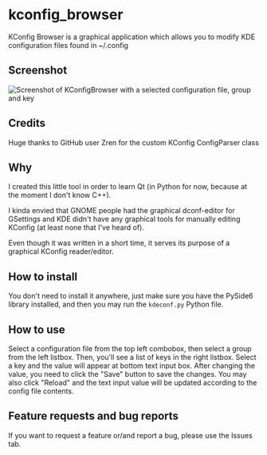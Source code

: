# kconfig_browser
KConfig Browser is a graphical application which allows you to modify KDE configuration files found in ~/.config

## Screenshot
![Screenshot of KConfigBrowser with a selected configuration file, group and key][1]

## Credits
Huge thanks to GitHub user Zren for the custom KConfig ConfigParser class

## Why
I created this little tool in order to learn Qt (in Python for now, because at the moment I don't know C++).

I kinda envied that GNOME people had the graphical dconf-editor for GSettings and KDE didn't have any graphical 
tools for manually editing KConfig (at least none that I've heard of).

Even though it was written in a short time, it serves its purpose of a graphical KConfig reader/editor.


## How to install
You don't need to install it anywhere, just make sure you have the PySide6 library installed, 
and then you may run the `kdeconf.py` Python file.


## How to use
Select a configuration file from the top left combobox, then select a group from the left listbox. 
Then, you'll see a list of keys in the right listbox. Select a key and the value will appear at bottom text input box. 
After changing the value, you need to click the "Save" button to save the changes. You may also click "Reload" and 
the text input value will be updated according to the config file contents.


## Feature requests and bug reports
If you want to request a feature or/and report a bug, please use the Issues tab.


[1]: https://i.imgur.com/3aIpCNo.png
